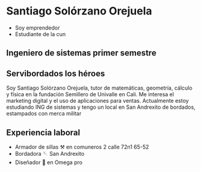# Santiago Solórzano Orejuela 


* Soy emprendedor 
* Estudiante de la cun


## Ingeniero de sistemas primer semestre 


## Servibordados los héroes 

Soy Santiago Solórzano Orejuela, tutor de matemáticas, geometría, cálculo y física en la fundación Semillero de Univalle en Cali. Me interesa el marketing digital y el uso de aplicaciones para ventas. 
Actualmente estoy estudiando ING de sistemas y tengo un local en San Andrexito de bordados, estampados con merca militar

## Experiencia laboral 
* Armador de sillas ⚒️  en comuneros 2 calle 72n1 65-52
* Bordadora 🪡  San Andrexito 
* Diseñador 👾  en Omega pro 
